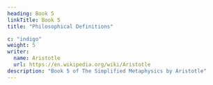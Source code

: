 ```yaml
---
heading: Book 5
linkTitle: Book 5
title: "Philosophical Definitions"

c: "indigo"
weight: 5
writer:
  name: Aristotle 
  url: https://en.wikipedia.org/wiki/Aristotle
description: "Book 5 of The Simplified Metaphysics by Aristotle"
---
```

